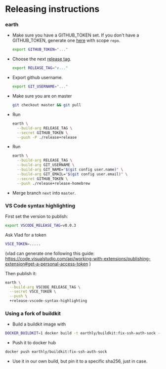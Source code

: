 # Releasing instructions

### earth

* Make sure you have a GITHUB_TOKEN set. If you don't have a GITHUB_TOKEN, generate one [here](https://github.com/settings/tokens) with scope `repo`.
  ```bash
  export GITHUB_TOKEN="..."
  ```
* Choose the next [release tag](https://github.com/earthly/earthly/releases).
  ```bash
  export RELEASE_TAG="v..."
  ```
* Export github username.
  ```bash
  export GIT_USERNAME="..."
  ```
* Make sure you are on master
  ```bash
  git checkout master && git pull
  ```
* Run
  ```bash
  earth \
    --build-arg RELEASE_TAG \
    --secret GITHUB_TOKEN \
    --push -P ./release+release
  ```
* Run
  ```bash
  earth \
    --build-arg RELEASE_TAG \
    --build-arg GIT_USERNAME \
    --build-arg GIT_NAME="$(git config user.name)" \
    --build-arg GIT_EMAIL="$(git config user.email)" \
    --secret GITHUB_TOKEN \
    --push ./release+release-homebrew
  ```
* Merge branch `next` into `master`.

### VS Code syntax highlighting

First set the version to publish:

```bash
export VSCODE_RELEASE_TAG=v0.0.3
```

Ask Vlad for a token

```bash
VSCE_TOKEN=.....
```
(vlad can generate one following this guide: https://code.visualstudio.com/api/working-with-extensions/publishing-extension#get-a-personal-access-token )

Then publish it:
```bash
earth \
  --build-arg VSCODE_RELEASE_TAG \
  --secret VSCE_TOKEN \
  --push \
  +release-vscode-syntax-highlighting
```

### Using a fork of buildkit

* Build a buildkit image with

```bash
DOCKER_BUILDKIT=1 docker build -t earthly/buildkit:fix-ssh-auth-sock --target buildkit-buildkitd-linux .
```

* Push it to docker hub

```bash
docker push earthly/buildkit:fix-ssh-auth-sock
```

* Use it in our own build, but pin it to a specific sha256, just in case.
